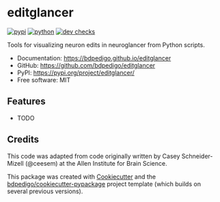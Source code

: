 # editglancer

[![pypi](https://img.shields.io/pypi/v/editglancer.svg)](https://pypi.org/project/editglancer/)
[![python](https://img.shields.io/pypi/pyversions/editglancer.svg)](https://pypi.org/project/editglancer/)
[![dev checks](https://github.com/CAVEconnectome/editglancer/actions/workflows/dev.yml/badge.svg)](https://github.com/CAVEconnectome/editglancer/actions/workflows/dev.yml)

Tools for visualizing neuron edits in neuroglancer from Python scripts.

- Documentation: <https://bdpedigo.github.io/editglancer>
- GitHub: <https://github.com/bdpedigo/editglancer>
- PyPI: <https://pypi.org/project/editglancer/>
- Free software: MIT

## Features

- TODO

## Credits

This code was adapted from code originally written by Casey Schneider-Mizell (@ceesem) at the
Allen Institute for Brain Science.

This package was created with [Cookiecutter](https://github.com/audreyr/cookiecutter) and the [bdpedigo/cookiecutter-pypackage](https://github.com/bdpedigo/cookiecutter-pypackage) project template (which builds on several previous versions).
